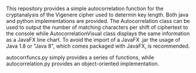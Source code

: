 This repository provides a simple autocorrelation function for the cryptanalysis of the Vigenere cipher used to determin key length. Both java and python implementations are provided. The Autocorrelation class can be used to output the number of matching characters per shift of ciphertext to the console while AutocorrelationVisual class displays the same information as a JavaFX line chart. To avoid the import of a JavaFX .jar the usage of Java 1.8 or "Java 8", which comes packaged with JavaFX, is recommended.

 autocorrfuncs.py simply provides a series of functions, while autocorrelation.py provides an object-oriented implementation.